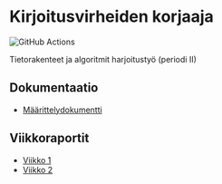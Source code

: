 # Kirjoitusvirheiden korjaaja

![GitHub Actions](https://github.com/tommijuslin/tiralabra/workflows/CI/badge.svg)

Tietorakenteet ja algoritmit harjoitustyö (periodi II)

## Dokumentaatio

- [Määrittelydokumentti](https://github.com/tommijuslin/tiralabra/blob/main/dokumentaatio/maarittelydokumentti.md)

## Viikkoraportit

- [Viikko 1](https://github.com/tommijuslin/tiralabra/blob/main/dokumentaatio/viikko1.md)
- [Viikko 2](https://github.com/tommijuslin/tiralabra/blob/main/dokumentaatio/viikko2.md)
